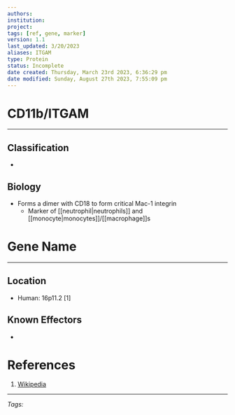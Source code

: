 ```yaml
---
authors: 
institution: 
project: 
tags: [ref, gene, marker]
version: 1.1
last_updated: 3/20/2023
aliases: ITGAM
type: Protein
status: Incomplete
date created: Thursday, March 23rd 2023, 6:36:29 pm
date modified: Sunday, August 27th 2023, 7:55:09 pm
---
```


# CD11b/ITGAM
---
## Classification
- 

## Biology
-  Forms a dimer with CD18 to form critical Mac-1 integrin
	- Marker of [[neutrophil|neutrophils]] and [[monocyte|monocytes]]/[[macrophage]]s

# Gene Name
---
## Location
- Human: 16p11.2 [1]

## Known Effectors
- 

# References
1. [Wikipedia](https://en.wikipedia.org/wiki/Integrin_alpha_M)

---
_Tags:_

